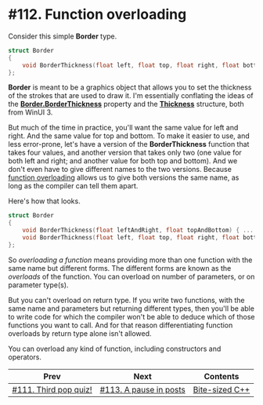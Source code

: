 # #112. Function overloading

Consider this simple **Border** type.

```cpp
struct Border
{
    void BorderThickness(float left, float top, float right, float bottom) { ... }
};
```

**Border** is meant to be a graphics object that allows you to set the thickness of the strokes that are used to draw it. I'm essentially conflating the ideas of the [**Border.BorderThickness**](https://docs.microsoft.com/windows/winui/api/microsoft.ui.xaml.controls.border.borderthickness) property and the [**Thickness**](https://docs.microsoft.com/windows/winui/api/microsoft.ui.xaml.thickness) structure, both from WinUI 3.

But much of the time in practice, you'll want the same value for left and right. And the same value for top and bottom. To make it easier to use, and less error-prone, let's have a version of the **BorderThickness** function that takes four values, and another version that takes only two (one value for both left and right; and another value for both top and bottom). And we don't even have to give different names to the two versions. Because [function overloading](https://docs.microsoft.com/cpp/cpp/function-overloading) allows us to give both versions the same name, as long as the compiler can tell them apart.

Here's how that looks.

```cpp
struct Border
{
    void BorderThickness(float leftAndRight, float topAndBottom) { ... }
    void BorderThickness(float left, float top, float right, float bottom) { ... }
};
```

So *overloading a function* means providing more than one function with the same name but different forms. The different forms are known as the *overloads* of the function. You can overload on number of parameters, or on parameter type(s).

But you can't overload on return type. If you write two functions, with the same name and parameters but returning different types, then you'll be able to write code for which the compiler won't be able to deduce which of those functions you want to call. And for that reason differentiating function overloads by return type alone isn't allowed.

You can overload any kind of function, including constructors and operators.

|Prev|Next|Contents|
|-|-|-|
|[#111. Third pop quiz!](111.md)|[#113. A pause in posts](113.md)|[Bite-sized C++](../README.md)|
